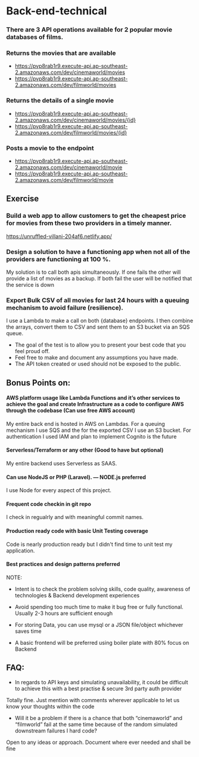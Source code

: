 # Back-end-technical

### There are 3 API operations available for 2 popular movie databases of films.

### Returns the movies that are available
- https://pvp8rab1r9.execute-api.ap-southeast-2.amazonaws.com/dev/cinemaworld/movies 
- https://pvp8rab1r9.execute-api.ap-southeast-2.amazonaws.com/dev/filmworld/movies 
### Returns the details of a single movie
- https://pvp8rab1r9.execute-api.ap-southeast-2.amazonaws.com/dev/cinemaworld/movies/{id} 
- https://pvp8rab1r9.execute-api.ap-southeast-2.amazonaws.com/dev/filmworld/movies/{id}
### Posts a movie to the endpoint
- https://pvp8rab1r9.execute-api.ap-southeast-2.amazonaws.com/dev/cinemaworld/movie 
- https://pvp8rab1r9.execute-api.ap-southeast-2.amazonaws.com/dev/filmworld/movie


## Exercise


### Build a web app to allow customers to get the cheapest price for movies from these two providers in a timely manner.

https://unruffled-villani-204af6.netlify.app/

### Design a solution to have a functioning app when not all of the providers are functioning at 100 %.

My solution is to call both apis simultaneously. If one fails the other will provide a list of movies as a backup. If both fail the user will be notified that the service is down 

### Export Bulk CSV of all movies for last 24 hours with a queuing mechanism to avoid failure (resilience).

I use a Lambda to make a call on both {database} endpoints. I then combine the arrays, convert them to CSV and sent them to an S3 bucket via an SQS queue.

- The goal of the test is to allow you to present your best code that you feel proud off.
- Feel free to make and document any assumptions you have made.
- The API token created or used should not be exposed to the public.



## Bonus Points on:

####  AWS platform usage like Lambda Functions and it’s other services to achieve the goal and create Infrastructure as a code to configure AWS through the codebase (Can use free AWS account)

My entire back end is hosted in AWS on Lambdas. For a queuing mechanism I use SQS and the for the exported CSV I use an S3 bucket. For authentication I used IAM and plan to implement Cognito is the future 

####   Serverless/Terraform or any other (Good to have but optional)

My entire backend uses Serverless as SAAS.

####  Can use NodeJS or PHP (Laravel). — NODE.js preferred

I use Node for every aspect of this project. 

####  Frequent code checkin in git repo

I check in regualrly and with meaningful commit names.

####  Production ready code with basic Unit Testing coverage

Code is nearly production ready but I didn't find time to unit test my application.

####  Best practices and design patterns preferred


NOTE:

- Intent is to check the problem solving skills, code quality, awareness of technologies & Backend development experiences

- Avoid spending too much time to make it bug free or fully functional. Usually 2-3 hours are sufficient enough

- For storing Data, you can use mysql or a JSON file/object whichever saves time

- A basic frontend will be preferred using boiler plate with 80% focus on Backend

##         FAQ:

-    In regards to API keys and simulating unavailability, it could be difficult to achieve this with a best practise & secure 3rd party auth provider

  Totally fine. Just mention with comments wherever applicable to let us know your thoughts within the code

-    Will it be a problem if there is a chance that both “cinemaworld” and “filmworld” fail at the same time because of the random simulated downstream failures I hard code?

  Open to any ideas or approach. Document where ever needed and shall be fine
